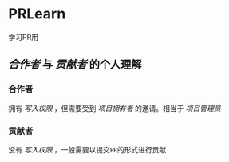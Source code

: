# PRLearn
学习PR用

## *合作者* 与 *贡献者* 的个人理解
### 合作者
拥有 *写入权限* ，但需要受到 *项目拥有者* 的邀请。相当于 *项目管理员*

### 贡献者
没有 *写入权限* ，一般需要以提交`PR`的形式进行贡献
